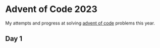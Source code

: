 # Advent of Code 2023
My attempts and progress at solving [advent of code](https://adventofcode.com/) problems this year.

## Day 1
